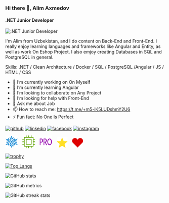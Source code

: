 ### Hi there 👋, Alim Axmedov
#### .NET Junior Developer
![.NET Junior Developer](https://pbs.twimg.com/profile_banners/1740761660611280896/1703865182/1500x500)

I'm Alim from Uzbekistan, and I do content on Back-End and Front-End. I really enjoy learning languages and frameworks like Angular and Entity, as well as work On Eshop Project. I also emjoy creating Databases in SQL and PostgreSQL in general.

Skills: .NET / Clean Architecture / Docker / SQL / PostgreSQL /Angular / JS / HTML / CSS

- 🔭 I’m currently working on On Myself 
- 🌱 I’m currently learning Angular 
- 👯 I’m looking to collaborate on Any Project 
- 🤔 I’m looking for help with Front-End 
- 💬 Ask me about Job 
- 📫 How to reach me: https://t.me/+m5-iK5LUDshmY2U6 
- ⚡ Fun fact: No One Is Perfect 


[<img src='https://cdn.jsdelivr.net/npm/simple-icons@3.0.1/icons/github.svg' alt='github' height='40'>](https://github.com/Alim090207)  [<img src='https://cdn.jsdelivr.net/npm/simple-icons@3.0.1/icons/linkedin.svg' alt='linkedin' height='40'>](https://www.linkedin.com/in/https://www.linkedin.com/in/alim-axmedov-42a24324a//)  [<img src='https://cdn.jsdelivr.net/npm/simple-icons@3.0.1/icons/facebook.svg' alt='facebook' height='40'>](https://www.facebook.com/https://www.facebook.com/profile.php?id=100081422501112)  [<img src='https://cdn.jsdelivr.net/npm/simple-icons@3.0.1/icons/instagram.svg' alt='instagram' height='40'>](https://www.instagram.com/_alim_akhmdf/)  

<a href='https://archiveprogram.github.com/'><img src='https://raw.githubusercontent.com/acervenky/animated-github-badges/master/assets/acbadge.gif' width='40' height='40'></a> <a href='https://docs.github.com/en/developers'><img src='https://raw.githubusercontent.com/acervenky/animated-github-badges/master/assets/devbadge.gif' width='40' height='40'></a> <a href='https://github.com/pricing'><img src='https://raw.githubusercontent.com/acervenky/animated-github-badges/master/assets/pro.gif' width='40' height='40'></a> <a href='https://stars.github.com/'><img src='https://raw.githubusercontent.com/acervenky/animated-github-badges/master/assets/starbadge.gif' width='35' height='35'></a> <a href='https://docs.github.com/en/github/supporting-the-open-source-community-with-github-sponsors'><img src='https://raw.githubusercontent.com/acervenky/animated-github-badges/master/assets/sponsorbadge.gif' width='35' height='35'></a> 

[![trophy](https://github-profile-trophy.vercel.app/?username=Alim090207)](https://github.com/ryo-ma/github-profile-trophy)

[![Top Langs](https://github-readme-stats.vercel.app/api/top-langs/?username=Alim090207)](https://github.com/anuraghazra/github-readme-stats)

![GitHub stats](https://github-readme-stats.vercel.app/api?username=Alim090207&show_icons=true&count_private=true)  

![GitHub metrics](https://metrics.lecoq.io/Alim090207)  

![GitHub streak stats](https://streak-stats.demolab.com/?user=Alim090207)  

